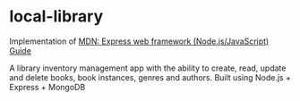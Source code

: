 # local-library

Implementation of [MDN: Express web framework (Node.js/JavaScript) Guide](https://developer.mozilla.org/en-US/docs/Learn/Server-side/Express_Nodejs)

A library inventory management app with the ability to create, read, update and delete books, book instances, genres and authors. Built using Node.js + Express + MongoDB

